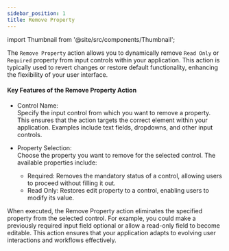 ```yaml
---
sidebar_position: 1
title: Remove Property
---
```


import Thumbnail from '@site/src/components/Thumbnail';

The `Remove Property` action allows you to dynamically remove `Read Only` or `Required` property from input controls within your application. This action is typically used to revert changes or restore default functionality, enhancing the flexibility of your user interface.

<figure>
<Thumbnail src="/img/reference/actionflow-blocks/remove-property/remove-property.png" alt="Remove property" />
</figure> 

#### Key Features of the Remove Property Action

- Control Name:  
  Specify the input control from which you want to remove a property. This ensures that the action targets the correct element within your application. Examples include text fields, dropdowns, and other input controls.

- Property Selection:  
  Choose the property you want to remove for the selected control. The available properties include:  
  - Required: Removes the mandatory status of a control, allowing users to proceed without filling it out.  
  - Read Only: Restores edit property to a control, enabling users to modify its value.

<figure>
<Thumbnail src="/img/reference/actionflow-blocks/remove-property/remove-property-fields.png" alt="Remove property fields" />
</figure> 

When executed, the Remove Property action eliminates the specified property from the selected control. For example, you could make a previously required input field optional or allow a read-only field to become editable. This action ensures that your application adapts to evolving user interactions and workflows effectively.
